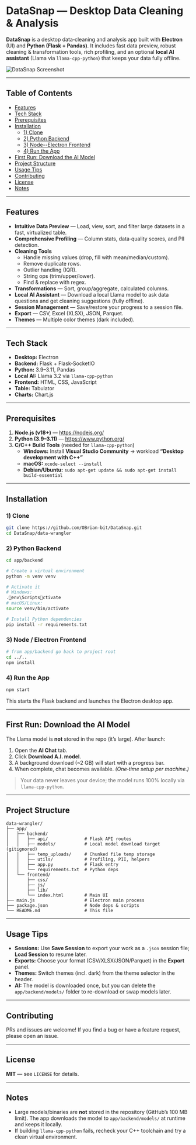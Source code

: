 # DataSnap — Desktop Data Cleaning & Analysis

**DataSnap** is a desktop data‑cleaning and analysis app built with **Electron** (UI) and **Python (Flask + Pandas)**. It includes fast data preview, robust cleaning & transformation tools, rich profiling, and an optional **local AI assistant** (Llama via `llama-cpp-python`) that keeps your data fully offline.

![DataSnap Screenshot](app/frontend/assets/screenshot.png)

---

## Table of Contents
- [Features](#features)
- [Tech Stack](#tech-stack)
- [Prerequisites](#prerequisites)
- [Installation](#installation)
  - [1) Clone](#1-clone)
  - [2) Python Backend](#2-python-backend)
  - [3) Node--Electron Frontend](#3-node--electron-frontend)
  - [4) Run the App](#4-run-the-app)
- [First Run: Download the AI Model](#first-run-download-the-ai-model)
- [Project Structure](#project-structure)
- [Usage Tips](#usage-tips)
- [Contributing](#contributing)
- [License](#license)
- [Notes](#notes)

---

## Features
- **Intuitive Data Preview** — Load, view, sort, and filter large datasets in a fast, virtualized table.
- **Comprehensive Profiling** — Column stats, data‑quality scores, and PII detection.
- **Cleaning Tools**
  - Handle missing values (drop, fill with mean/median/custom).
  - Remove duplicate rows.
  - Outlier handling (IQR).
  - String ops (trim/upper/lower).
  - Find & replace with regex.
- **Transformations** — Sort, group/aggregate, calculated columns.
- **Local AI Assistant** — Download a local Llama model to ask data questions and get cleaning suggestions (fully offline).
- **Session Management** — Save/restore your progress to a session file.
- **Export** — CSV, Excel (XLSX), JSON, Parquet.
- **Themes** — Multiple color themes (dark included).

---

## Tech Stack
- **Desktop:** Electron
- **Backend:** Flask + Flask‑SocketIO
- **Python:** 3.9–3.11, Pandas
- **Local AI:** Llama 3.2 via `llama-cpp-python`
- **Frontend:** HTML, CSS, JavaScript
- **Table:** Tabulator
- **Charts:** Chart.js

---

## Prerequisites
1. **Node.js (v18+)** — <https://nodejs.org/>
2. **Python (3.9–3.11)** — <https://www.python.org/>
3. **C/C++ Build Tools** (needed for `llama-cpp-python`)
   - **Windows:** Install **Visual Studio Community** → workload **“Desktop development with C++”**
   - **macOS:** `xcode-select --install`
   - **Debian/Ubuntu:** `sudo apt-get update && sudo apt-get install build-essential`

---

## Installation

### 1) Clone
```bash
git clone https://github.com/OBrian-bit/DataSnap.git
cd DataSnap/data-wrangler
```

### 2) Python Backend
```bash
cd app/backend

# Create a virtual environment
python -m venv venv

# Activate it
# Windows:
.env\Scriptsctivate
# macOS/Linux:
source venv/bin/activate

# Install Python dependencies
pip install -r requirements.txt
```

### 3) Node / Electron Frontend
```bash
# from app/backend go back to project root
cd ../..
npm install
```

### 4) Run the App
```bash
npm start
```
This starts the Flask backend and launches the Electron desktop app.

---

## First Run: Download the AI Model
The Llama model is **not** stored in the repo (it’s large). After launch:

1. Open the **AI Chat** tab.  
2. Click **Download A.I. model**.  
3. A background download (~2 GB) will start with a progress bar.  
4. When complete, chat becomes available. *(One‑time setup per machine.)*

> Your data never leaves your device; the model runs 100% locally via `llama-cpp-python`.

---

## Project Structure
```text
data-wrangler/
├── app/
│   ├── backend/
│   │   ├── api/              # Flask API routes
│   │   ├── models/           # Local model download target (gitignored)
│   │   ├── temp_uploads/     # Chunked file temp storage
│   │   ├── utils/            # Profiling, PII, helpers
│   │   ├── app.py            # Flask entry
│   │   └── requirements.txt  # Python deps
│   └── frontend/
│       ├── css/
│       ├── js/
│       ├── lib/
│       └── index.html        # Main UI
├── main.js                   # Electron main process
├── package.json              # Node deps & scripts
└── README.md                 # This file
```

---

## Usage Tips
- **Sessions:** Use **Save Session** to export your work as a `.json` session file; **Load Session** to resume later.
- **Exports:** Choose your format (CSV/XLSX/JSON/Parquet) in the **Export** panel.
- **Themes:** Switch themes (incl. dark) from the theme selector in the header.
- **AI:** The model is downloaded once, but you can delete the `app/backend/models/` folder to re-download or swap models later.

---

## Contributing
PRs and issues are welcome! If you find a bug or have a feature request, please open an issue.

---

## License
**MIT** — see `LICENSE` for details.

---

## Notes
- Large models/binaries are **not** stored in the repository (GitHub’s 100 MB limit). The app downloads the model to `app/backend/models/` at runtime and keeps it locally.
- If building `llama-cpp-python` fails, recheck your C++ toolchain and try a clean virtual environment.

